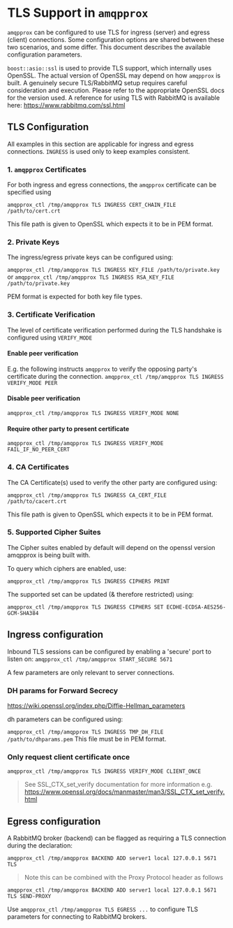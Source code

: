 # TLS Support in `amqpprox`

`amqpprox` can be configured to use TLS for ingress (server) and egress (client) connections.
Some configuration options are shared between these two scenarios, and some differ. This document describes the available configuration parameters.

`boost::asio::ssl` is used to provide TLS support, which internally uses OpenSSL. The actual version of OpenSSL may depend on how `amqpprox` is built. A genuinely secure TLS/RabbitMQ setup requires careful consideration and execution. Please refer to the appropriate OpenSSL docs for the version used. A reference for using TLS with RabbitMQ is available here: https://www.rabbitmq.com/ssl.html


## TLS Configuration
All examples in this section are applicable for ingress and egress connections. `INGRESS` is used only to keep examples consistent.

### 1. `amqpprox` Certificates

For both ingress and egress connections, the `amqpprox` certificate can be specified using 

`amqpprox_ctl /tmp/amqpprox TLS INGRESS CERT_CHAIN_FILE /path/to/cert.crt`

This file path is given to OpenSSL which expects it to be in PEM format.

### 2. Private Keys
The ingress/egress private keys can be configured using:

`amqpprox_ctl /tmp/amqpprox TLS INGRESS KEY_FILE /path/to/private.key`
or
`amqpprox_ctl /tmp/amqpprox TLS INGRESS RSA_KEY_FILE /path/to/private.key`

PEM format is expected for both key file types.

### 3. Certificate Verification

The level of certificate verification performed during the TLS handshake is configured using `VERIFY_MODE`

#### Enable peer verification
E.g. the following instructs `amqpprox` to verify the opposing party's certificate during the connection.
`amqpprox_ctl /tmp/amqpprox TLS INGRESS VERIFY_MODE PEER`

#### Disable peer verification
`amqpprox_ctl /tmp/amqpprox TLS INGRESS VERIFY_MODE NONE`

#### Require other party to present certificate
`amqpprox_ctl /tmp/amqpprox TLS INGRESS VERIFY_MODE FAIL_IF_NO_PEER_CERT`

### 4. CA Certificates

The CA Certificate(s) used to verify the other party are configured using:

`amqpprox_ctl /tmp/amqpprox TLS INGRESS CA_CERT_FILE /path/to/cacert.crt`

This file path is given to OpenSSL which expects it to be in PEM format.

### 5. Supported Cipher Suites

The Cipher suites enabled by default will depend on the openssl version amqpprox is being built with.

To query which ciphers are enabled, use:

`amqpprox_ctl /tmp/amqpprox TLS INGRESS CIPHERS PRINT`

The supported set can be updated (& therefore restricted) using:

`amqpprox_ctl /tmp/amqpprox TLS INGRESS CIPHERS SET ECDHE-ECDSA-AES256-GCM-SHA384`

## Ingress configuration

Inbound TLS sessions can be configured by enabling a 'secure' port to listen on:
`amqpprox_ctl /tmp/amqpprox START_SECURE 5671`

A few parameters are only relevant to server connections.

### DH params for Forward Secrecy
https://wiki.openssl.org/index.php/Diffie-Hellman_parameters

dh parameters can be configured using:

`amqpprox_ctl /tmp/amqpprox TLS INGRESS TMP_DH_FILE /path/to/dhparams.pem`
This file must be in PEM format.

### Only request client certificate once
`amqpprox_ctl /tmp/amqpprox TLS INGRESS VERIFY_MODE CLIENT_ONCE`

 > See SSL_CTX_set_verify documentation for more information e.g. https://www.openssl.org/docs/manmaster/man3/SSL_CTX_set_verify.html

## Egress configuration

A RabbitMQ broker (backend) can be flagged as requiring a TLS connection during the declaration:

`amqpprox_ctl /tmp/amqpprox BACKEND ADD server1 local 127.0.0.1 5671 TLS`

 > Note this can be combined with the Proxy Protocol header as follows

`amqpprox_ctl /tmp/amqpprox BACKEND ADD server1 local 127.0.0.1 5671 TLS SEND-PROXY`

Use `amqpprox_ctl /tmp/amqpprox TLS EGRESS ...` to configure TLS parameters for connecting to RabbitMQ brokers.
